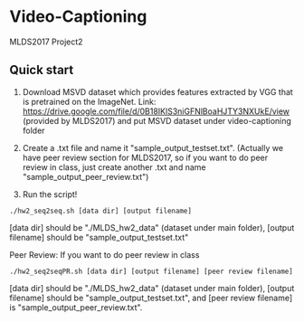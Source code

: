 # Video-Captioning
MLDS2017 Project2
## Quick start
1. Download MSVD dataset which provides features extracted by VGG that is pretrained on the ImageNet.
Link: https://drive.google.com/file/d/0B18IKlS3niGFNlBoaHJTY3NXUkE/view (provided by MLDS2017) and put MSVD dataset under video-captioning folder

2. Create a .txt file and name it "sample_output_testset.txt". (Actually we have peer review section for MLDS2017, so if you want to do peer review in class, just create another .txt and name "sample_output_peer_review.txt")

3. Run the script!
```
./hw2_seq2seq.sh [data dir] [output filename]
```
[data dir] should be "./MLDS_hw2_data" (dataset under main folder), [output filename] should be "sample_output_testset.txt"


Peer Review: If you want to do peer review in class
```
./hw2_seq2seqPR.sh [data dir] [output filename] [peer review filename]
```
[data dir] should be "./MLDS_hw2_data" (dataset under main folder), [output filename] should be "sample_output_testset.txt", and [peer review filename] is "sample_output_peer_review.txt".
